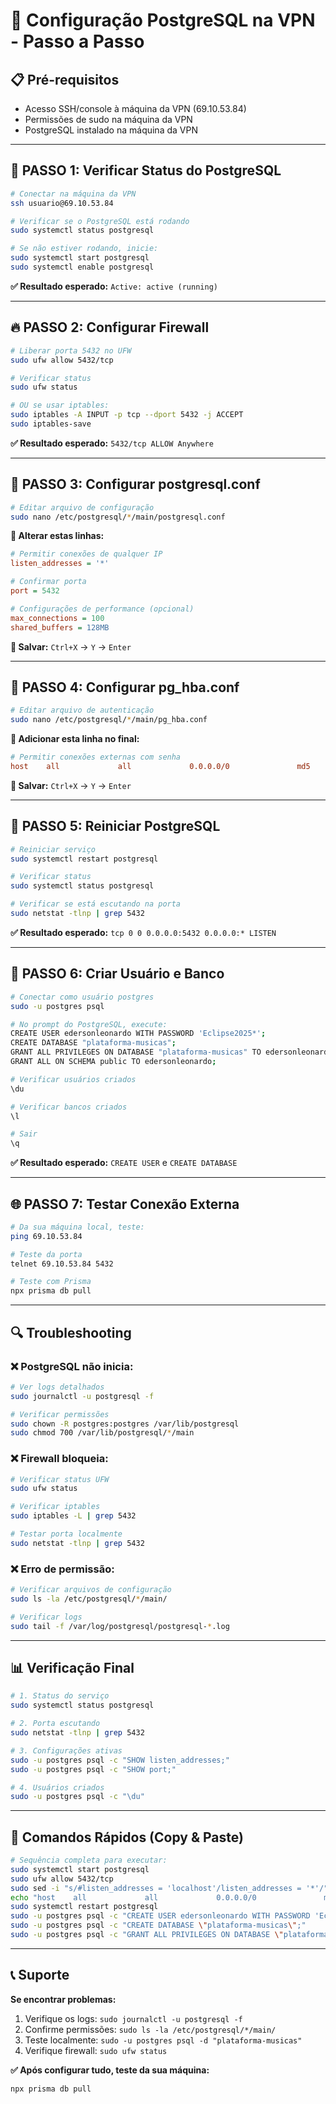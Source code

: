 # 🔌 Configuração PostgreSQL na VPN - Passo a Passo

## 📋 Pré-requisitos
- Acesso SSH/console à máquina da VPN (69.10.53.84)
- Permissões de sudo na máquina da VPN
- PostgreSQL instalado na máquina da VPN

---

## 🚀 **PASSO 1: Verificar Status do PostgreSQL**

```bash
# Conectar na máquina da VPN
ssh usuario@69.10.53.84

# Verificar se o PostgreSQL está rodando
sudo systemctl status postgresql

# Se não estiver rodando, inicie:
sudo systemctl start postgresql
sudo systemctl enable postgresql
```

**✅ Resultado esperado:** `Active: active (running)`

---

## 🔥 **PASSO 2: Configurar Firewall**

```bash
# Liberar porta 5432 no UFW
sudo ufw allow 5432/tcp

# Verificar status
sudo ufw status

# OU se usar iptables:
sudo iptables -A INPUT -p tcp --dport 5432 -j ACCEPT
sudo iptables-save
```

**✅ Resultado esperado:** `5432/tcp ALLOW Anywhere`

---

## 📝 **PASSO 3: Configurar postgresql.conf**

```bash
# Editar arquivo de configuração
sudo nano /etc/postgresql/*/main/postgresql.conf
```

**🔧 Alterar estas linhas:**
```ini
# Permitir conexões de qualquer IP
listen_addresses = '*'

# Confirmar porta
port = 5432

# Configurações de performance (opcional)
max_connections = 100
shared_buffers = 128MB
```

**💾 Salvar:** `Ctrl+X` → `Y` → `Enter`

---

## 🔐 **PASSO 4: Configurar pg_hba.conf**

```bash
# Editar arquivo de autenticação
sudo nano /etc/postgresql/*/main/pg_hba.conf
```

**🔧 Adicionar esta linha no final:**
```ini
# Permitir conexões externas com senha
host    all             all             0.0.0.0/0               md5
```

**💾 Salvar:** `Ctrl+X` → `Y` → `Enter`

---

## 🔄 **PASSO 5: Reiniciar PostgreSQL**

```bash
# Reiniciar serviço
sudo systemctl restart postgresql

# Verificar status
sudo systemctl status postgresql

# Verificar se está escutando na porta
sudo netstat -tlnp | grep 5432
```

**✅ Resultado esperado:** `tcp 0 0 0.0.0.0:5432 0.0.0.0:* LISTEN`

---

## 👤 **PASSO 6: Criar Usuário e Banco**

```bash
# Conectar como usuário postgres
sudo -u postgres psql

# No prompt do PostgreSQL, execute:
CREATE USER edersonleonardo WITH PASSWORD 'Eclipse2025*';
CREATE DATABASE "plataforma-musicas";
GRANT ALL PRIVILEGES ON DATABASE "plataforma-musicas" TO edersonleonardo;
GRANT ALL ON SCHEMA public TO edersonleonardo;

# Verificar usuários criados
\du

# Verificar bancos criados
\l

# Sair
\q
```

**✅ Resultado esperado:** `CREATE USER` e `CREATE DATABASE`

---

## 🌐 **PASSO 7: Testar Conexão Externa**

```bash
# Da sua máquina local, teste:
ping 69.10.53.84

# Teste da porta
telnet 69.10.53.84 5432

# Teste com Prisma
npx prisma db pull
```

---

## 🔍 **Troubleshooting**

### ❌ **PostgreSQL não inicia:**
```bash
# Ver logs detalhados
sudo journalctl -u postgresql -f

# Verificar permissões
sudo chown -R postgres:postgres /var/lib/postgresql
sudo chmod 700 /var/lib/postgresql/*/main
```

### ❌ **Firewall bloqueia:**
```bash
# Verificar status UFW
sudo ufw status

# Verificar iptables
sudo iptables -L | grep 5432

# Testar porta localmente
sudo netstat -tlnp | grep 5432
```

### ❌ **Erro de permissão:**
```bash
# Verificar arquivos de configuração
sudo ls -la /etc/postgresql/*/main/

# Verificar logs
sudo tail -f /var/log/postgresql/postgresql-*.log
```

---

## 📊 **Verificação Final**

```bash
# 1. Status do serviço
sudo systemctl status postgresql

# 2. Porta escutando
sudo netstat -tlnp | grep 5432

# 3. Configurações ativas
sudo -u postgres psql -c "SHOW listen_addresses;"
sudo -u postgres psql -c "SHOW port;"

# 4. Usuários criados
sudo -u postgres psql -c "\du"
```

---

## 🎯 **Comandos Rápidos (Copy & Paste)**

```bash
# Sequência completa para executar:
sudo systemctl start postgresql
sudo ufw allow 5432/tcp
sudo sed -i "s/#listen_addresses = 'localhost'/listen_addresses = '*'/" /etc/postgresql/*/main/postgresql.conf
echo "host    all             all             0.0.0.0/0               md5" | sudo tee -a /etc/postgresql/*/main/pg_hba.conf
sudo systemctl restart postgresql
sudo -u postgres psql -c "CREATE USER edersonleonardo WITH PASSWORD 'Eclipse2025*';"
sudo -u postgres psql -c "CREATE DATABASE \"plataforma-musicas\";"
sudo -u postgres psql -c "GRANT ALL PRIVILEGES ON DATABASE \"plataforma-musicas\" TO edersonleonardo;"
```

---

## 📞 **Suporte**

**Se encontrar problemas:**
1. Verifique os logs: `sudo journalctl -u postgresql -f`
2. Confirme permissões: `sudo ls -la /etc/postgresql/*/main/`
3. Teste localmente: `sudo -u postgres psql -d "plataforma-musicas"`
4. Verifique firewall: `sudo ufw status`

**✅ Após configurar tudo, teste da sua máquina:**
```bash
npx prisma db pull
```